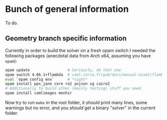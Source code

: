 # Bunch of general information

To do.

## Geometry branch specific information

Currently in order to build the solver on a fresh opam switch I needed the following packages (anecdotal data from Arch x64, assuming you have `opam`):

```bash
opam update                 # Seriously, do that one
opam switch 4.06.1+flambda  # caml.inria.fr/pub/docs/manual-ocaml/flambda.html
eval `opam config env`      # *sight*
opam install ppx_jane core re2 yojson vg cairo2
# Additionally to build other (mainly testing) stuff you need
opam install camlimages menhir
```

Now try to run `make` in the root folder, it *should* print many lines, some warnings but no error, and you *should* get a binary "solver" in the current folder.
